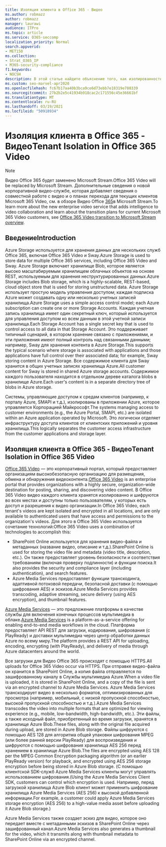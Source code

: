 ```yaml
---
title: Изоляция клиента в Office 365 - Видео
ms.author: robmazz
author: robmazz
manager: laurawi
audience: ITPro
ms.topic: article
ms.service: O365-seccomp
localization_priority: Normal
search.appverid:
- MET150
ms.collection:
- Strat_O365_IP
- M365-security-compliance
f1.keywords:
- NOCSH
description: В этой статье найдите объяснение того, как изолированность клиента сохраняет сохраненные видео каждого клиента отдельно в Видео Office 365.
ms.custom: seo-marvel-apr2020
ms.openlocfilehash: fc67b17aa40b3bca9ce6d73ebb7e18319e780339
ms.sourcegitcommit: 27b2b2e5c41934b918cac2c171556c45e36661bf
ms.translationtype: MT
ms.contentlocale: ru-RU
ms.lasthandoff: 03/19/2021
ms.locfileid: "50918934"
---
```

# <a name="tenant-isolation-in-office-365-video"></a><span data-ttu-id="d323d-103">Изоляция клиента в Office 365 - Видео</span><span class="sxs-lookup"><span data-stu-id="d323d-103">Tenant Isolation in Office 365 Video</span></span>

> [!NOTE]
> <span data-ttu-id="d323d-104">Видео Office 365 будет заменено Microsoft Stream.</span><span class="sxs-lookup"><span data-stu-id="d323d-104">Office 365 Video will be replaced by Microsoft Stream.</span></span> <span data-ttu-id="d323d-105">Дополнительные сведения о новой корпоративной видео-службе, которая добавляет сведения о совместной работе с видео и о планах перехода для текущих клиентов Microsoft 365 Video, см. в обзоре Видео Office [365](/stream/migrate-from-office-365)в Microsoft Stream.</span><span class="sxs-lookup"><span data-stu-id="d323d-105">To learn more about the new enterprise video service that adds intelligence to video collaboration and learn about the transition plans for current Microsoft 365 Video customers, see [Office 365 Video transition to Microsoft Stream overview](/stream/migrate-from-office-365).</span></span>

## <a name="introduction"></a><span data-ttu-id="d323d-106">Введение</span><span class="sxs-lookup"><span data-stu-id="d323d-106">Introduction</span></span>

<span data-ttu-id="d323d-107">Azure Storage используется для хранения данных для нескольких служб Office 365, включая Office 365 Video и Sway.</span><span class="sxs-lookup"><span data-stu-id="d323d-107">Azure Storage is used to store data for multiple Office 365 services, including Office 365 Video and Sway.</span></span> <span data-ttu-id="d323d-108">Azure Storage включает хранилище Blob, которое является высоко масштабируемым хранилищем облачных объектов на основе REST, используемым для хранения неструктурированных данных.</span><span class="sxs-lookup"><span data-stu-id="d323d-108">Azure Storage includes Blob storage, which is a highly-scalable, REST-based, cloud object store that is used for storing unstructured data.</span></span> <span data-ttu-id="d323d-109">Azure Storage использует простую модель управления доступом; каждая подписка Azure может создавать одну или несколько учетных записей хранилища.</span><span class="sxs-lookup"><span data-stu-id="d323d-109">Azure Storage uses a simple access control model; each Azure subscription can create one or more Storage Accounts.</span></span> <span data-ttu-id="d323d-110">Каждая учетная запись хранилища имеет один секретный ключ, который используется для управления доступом ко всем данным в этой учетной записи хранилища.</span><span class="sxs-lookup"><span data-stu-id="d323d-110">Each Storage Account has a single secret key that is used to control access to all data in that Storage Account.</span></span> <span data-ttu-id="d323d-111">Это поддерживает типичный сценарий, в котором хранение связано с приложениями, и эти приложения имеют полный контроль над связанными данными; например, Sway для хранения контента в Azure Storage.</span><span class="sxs-lookup"><span data-stu-id="d323d-111">This supports the typical scenario where storage is associated with applications and those applications have full control over their associated data; for example, Sway storing content in Azure Storage.</span></span> <span data-ttu-id="d323d-112">Все содержимое клиента для Sway хранится в общих учетных записях хранилища Azure.</span><span class="sxs-lookup"><span data-stu-id="d323d-112">All customer content for Sway is stored in shared Azure storage accounts.</span></span> <span data-ttu-id="d323d-113">Содержимое каждого пользователя находится в отдельном дереве каталога blobs в хранилище Azure.</span><span class="sxs-lookup"><span data-stu-id="d323d-113">Each user's content is in a separate directory tree of blobs in Azure storage.</span></span>

<span data-ttu-id="d323d-114">Системы, управляющие доступом к средам клиентов (например, к порталу Azure, SMAPI и т.д.), изолированы в приложении Azure, которое управляется Корпорацией Майкрософт.</span><span class="sxs-lookup"><span data-stu-id="d323d-114">The systems managing access to customer environments (e.g., the Azure Portal, SMAPI, etc.) are isolated within an Azure application operated by Microsoft.</span></span> <span data-ttu-id="d323d-115">Это логически отделяет инфраструктуру доступа клиентов от клиентских приложений и уровня хранилища.</span><span class="sxs-lookup"><span data-stu-id="d323d-115">This logically separates the customer access infrastructure from the customer applications and storage layer.</span></span>

## <a name="tenant-isolation-in-office-365-video"></a><span data-ttu-id="d323d-116">Изоляция клиента в Office 365 - Видео</span><span class="sxs-lookup"><span data-stu-id="d323d-116">Tenant Isolation in Office 365 Video</span></span>

<span data-ttu-id="d323d-117">[Office 365 Video](https://support.office.com/article/Meet-Office-365-Video-ca1cc1a9-a615-46e1-b6a3-40dbd99939a6) — это корпоративный портал, который предоставляет организациям высокобезопасную организацию для размещения, обмена и обнаружения видеоконтента.</span><span class="sxs-lookup"><span data-stu-id="d323d-117">[Office 365 Video](https://support.office.com/article/Meet-Office-365-Video-ca1cc1a9-a615-46e1-b6a3-40dbd99939a6) is an enterprise portal that provides organizations with a highly secure, organization-wide destination for posting, sharing, and discovering video content.</span></span> <span data-ttu-id="d323d-118">В Office 365 Video видео каждого клиента хранятся изолированно и шифруются во всех местах и доступны только пользователям, у которых есть доступ и разрешения к видео организации.</span><span class="sxs-lookup"><span data-stu-id="d323d-118">In Office 365 Video, each tenant's videos are kept isolated and encrypted in all locations, and are only available to authenticated users that have access and permissions to the organization's videos.</span></span> <span data-ttu-id="d323d-119">Для этого в Office 365 Video используется сочетание технологий:</span><span class="sxs-lookup"><span data-stu-id="d323d-119">Office 365 Video uses a combination of technologies to accomplish this:</span></span>

- <span data-ttu-id="d323d-120">SharePoint Online используется для хранения видео-файла и метаданных (название видео, описание и т.д.).</span><span class="sxs-lookup"><span data-stu-id="d323d-120">SharePoint Online is used for storing the video file and metadata (video title, description, etc.).</span></span> <span data-ttu-id="d323d-121">Он также предоставляет уровень безопасности и соответствия требованиям (включая проверку подлинности) и функции поиска.</span><span class="sxs-lookup"><span data-stu-id="d323d-121">It also provides the security and compliance layer (including authentication), and search features.</span></span>
- <span data-ttu-id="d323d-122">Azure Media Services предоставляет функции транскодинга, адаптивной потоковой передачи, безопасной доставки (с помощью шифрования AES) и эскизов.</span><span class="sxs-lookup"><span data-stu-id="d323d-122">Azure Media Services provides transcoding, adaptive streaming, secure delivery (using AES encryption), and thumbnail features.</span></span>

<span data-ttu-id="d323d-123">[Azure Media Services](https://azure.microsoft.com/services/media-services/) — это предложение платформы в качестве службы для включения конечных процессов мультимедиа в облаке.</span><span class="sxs-lookup"><span data-stu-id="d323d-123">[Azure Media Services](https://azure.microsoft.com/services/media-services/) is a platform-as-a-service offering for enabling end-to-end media workflows in the cloud.</span></span> <span data-ttu-id="d323d-124">Платформа предоставляет API REST для загрузки, кодирования, шифрования (с PlayReady) и доставки мультимедиа через центр обработки данных Azure по всему миру.</span><span class="sxs-lookup"><span data-stu-id="d323d-124">The platform provides a REST API for uploading, encoding, encrypting (with PlayReady), and delivery of media through Azure datacenters around the world.</span></span>

<span data-ttu-id="d323d-125">Все загрузки для Видео Office 365 происходят с помощью HTTPS.</span><span class="sxs-lookup"><span data-stu-id="d323d-125">All uploads for Office 365 Video occur via HTTPS.</span></span> <span data-ttu-id="d323d-126">При отправке видео-файла он хранится в SharePoint Online, а копия файла отправляется по зашифрованному каналу в Службы мультимедиа Azure.</span><span class="sxs-lookup"><span data-stu-id="d323d-126">When a video file is uploaded, it is stored in SharePoint Online, and a copy of the file is sent via an encrypted channel to Azure Media Services.</span></span> <span data-ttu-id="d323d-127">Azure Media Services транскодирует видео в несколько форматов, оптимизированных для просмотра (например, мобильный, с низкой пропускной способностью, высокой пропускной способностью и т.д.).</span><span class="sxs-lookup"><span data-stu-id="d323d-127">Azure Media Services transcodes the video into multiple formats that are optimized for viewing experience (e.g., mobile, low-bandwidth, high-bandwidth, etc.).</span></span> <span data-ttu-id="d323d-128">Эти файлы, а также исходный файл, приобретенный во время загрузки, хранятся в хранилище Azure Blob.</span><span class="sxs-lookup"><span data-stu-id="d323d-128">These files, along with the original file acquired during upload, are stored in Azure Blob storage.</span></span> <span data-ttu-id="d323d-129">Файлы шифруются с помощью AES 128 для алгоритма общей упаковки шифрования MPEG (или более ранней версии PlayReady) для воспроизведения и шифруются с помощью шифрования хранилища AES 256 перед хранением в хранилище Azure Blob.</span><span class="sxs-lookup"><span data-stu-id="d323d-129">The files are encrypted using AES 128 per the MPEG Common Encryption packaging algorithm (or an earlier PlayReady version) for playback, and encrypted using AES 256 storage encryption before being stored in Azure Blob storage.</span></span> <span data-ttu-id="d323d-130">(С помощью клиентской SDK-служб Azure Media Services клиенты могут управлять использованием шифрования.</span><span class="sxs-lookup"><span data-stu-id="d323d-130">(Using the Azure Media Services Client SDK, customers can control which encryption is used.</span></span> <span data-ttu-id="d323d-131">Например, перед загрузкой хранилища Azure Blob клиент может применить шифрование хранилища Azure Media Services (AES 256) к высокой добавленной информации.</span><span class="sxs-lookup"><span data-stu-id="d323d-131">For example, a customer could apply Azure Media Services storage encryption (AES 256) to a high-value media asset before uploading it Azure Blob storage.)</span></span>

<span data-ttu-id="d323d-132">Azure Media Services также создает эскиз для видео, которое оно передает вместе с метаданными эскизов в SharePoint Online через зашифрованный канал.</span><span class="sxs-lookup"><span data-stu-id="d323d-132">Azure Media Services also generates a thumbnail for the video, which it transmits along with thumbnail metadata to SharePoint Online via an encrypted channel.</span></span>